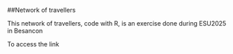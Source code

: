##Network of travellers

This network of travellers, code with R, is an exercise done during ESU2025 in Besancon

To access the link
